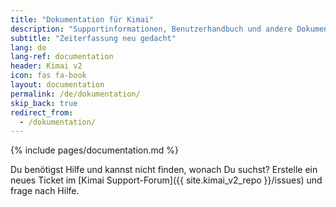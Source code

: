 ```yaml
---
title: "Dokumentation für Kimai"
description: "Supportinformationen, Benutzerhandbuch und andere Dokumentationen für die Kimai-Zeiterfassung"
subtitle: "Zeiterfassung neu gedacht"
lang: de
lang-ref: documentation
header: Kimai v2
icon: fas fa-book
layout: documentation
permalink: /de/dokumentation/
skip_back: true
redirect_from:
  - /dokumentation/
---
```


{% include pages/documentation.md %}

Du benötigst Hilfe und kannst nicht finden, wonach Du suchst? 
Erstelle ein neues Ticket im [Kimai Support-Forum]({{ site.kimai_v2_repo }}/issues) und frage nach Hilfe.
